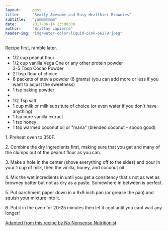 ```yaml
---
layout:     post
title:      "Really Awesome and Easy Healthier Brownies"
subtitle:   "yummmmmmm"
date:       2017-06-14 13:00:00
author:     "Brittny Lapierre"
header-img: "img/water-color-liquid-pink-66279.jpeg"
---
```

<p>Recipe first, ramble later.</p>

<ul>
  <li>1/2 cup peanut flour</li>
  <li>1/2 cup vanilla Vega One or any other protein powder</li>
  <l1>3-5 Tbsp Cocao Powder</li>
  <li>2Tbsp flour of choice</li>
  <li>6 packets of stevia powder (6 grams) (you can add more or less if you want to adjust the sweetness)</li>
  <li>1 tsp baking powder<li>
  <li>1/2 Tsp salt</li>
  <li>1 cup milk or milk subsitute of choice (or even water if you don't have anything)<l/i>
  <li>1 tsp pure vanilla extract</li>
  <li>1 tsp honey</li>
  <li>1 tsp warmed coconut oil or "mana" (blended coconut - soooo good)</li>
</ul>

<p>1. Preheat oven to 350F.</p>
<p>2. Combine the dry ingredients first, making sure that you get and many of the clumps out of the peanut flour as you can.</p>
<p>3. Make a hole in the center (shove everything off to the sides) and pour in your 1 cup of milk, then the vinilla, honey, and coconut oil</p>
<p>4. Mix the wet incredients in until you get a consitency that's not as wet as browney batter but not as dry as a paste. Somewhere in between is perfect.</p>
<p>5. Put parchment paper down in a 9x9 inch pan (or grease the pan) and squish your mixture into it.</p>
<p>6. Put it in the oven for 20-25 minutes then let it cool until you cant wait any longer!</p>

<a href="http://www.nononsensenutritionist.com/recipes/snacksandsweets/peanut-flour-pb2-protein-bars/">Adapted from this recipe by No Nonsense Nutritionist</a>
